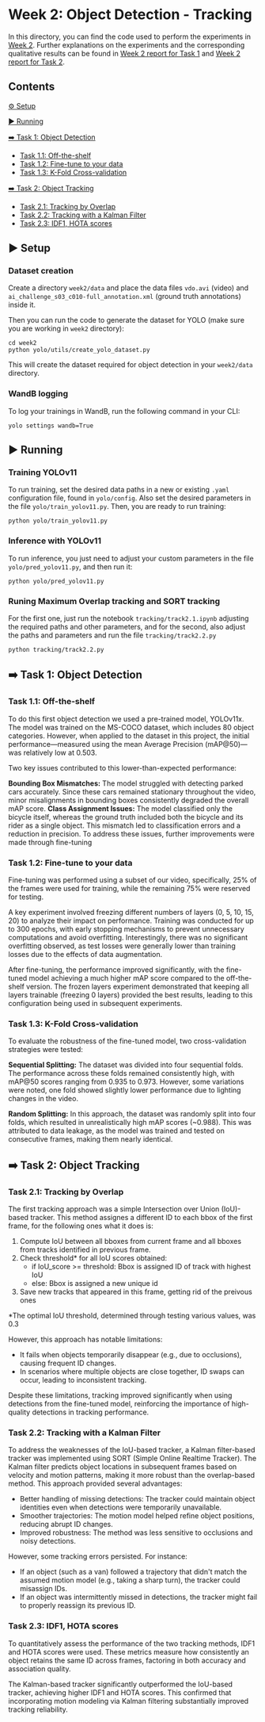 # Week 2: Object Detection - Tracking

In this directory, you can find the code used to perform the experiments in [Week 2](https://docs.google.com/presentation/d/1fEmYj3vuOOZ3HEOrYQzoxAS7faIJEvtebDRjRWDJ1Js). Further explanations on the experiments and the corresponding qualitative results can be found in [Week 2 report for Task 1](https://docs.google.com/presentation/d/17lopXVN5yTLmV9D4WNLUpHEstNSaVr50plXjcMj9LnA) and [Week 2 report for Task 2](https://docs.google.com/presentation/d/1xT7DNoxir8k8vc8JpcO5qdK7gY8q_jo5cAr7O9679fg).

## Contents

[⚙️ Setup](#⚙️-setup)  

[▶️ Running](#▶️-running)  

[➡️ Task 1: Object Detection](#➡️-task-1-object-detection)  
- [Task 1.1: Off-the-shelf](#task-11-off-the-shelf)  
- [Task 1.2: Fine-tune to your data](#task-12-fine-tune-to-your-data)  
- [Task 1.3: K-Fold Cross-validation](#task-13-k-fold-cross-validation)  

[➡️ Task 2: Object Tracking](#➡️-task-2-object-tracking)  
- [Task 2.1: Tracking by Overlap](#task-21-tracking-by-overlap)  
- [Task 2.2: Tracking with a Kalman Filter](#task-22-tracking-with-a-kalman-filter)  
- [Task 2.3: IDF1, HOTA scores](#task-23-idf1-hota-scores)  

## ▶️ Setup

### Dataset creation
Create a directory `week2/data` and place the data files `vdo.avi` (video) and `ai_challenge_s03_c010-full_annotation.xml` (ground truth annotations) inside it.

Then you can run the code to generate the dataset for YOLO (make sure you are working in `week2` directory):

```
cd week2
python yolo/utils/create_yolo_dataset.py
```

This will create the dataset required for object detection in your `week2/data` directory.

### WandB logging
To log your trainings in WandB, run the following command in your CLI:

```
yolo settings wandb=True
```

## ▶️ Running

### Training YOLOv11
To run training, set the desired data paths in a new or existing `.yaml` configuration file, found in `yolo/config`. Also set the desired parameters in the file `yolo/train_yolov11.py`. Then, you are ready to run training:

```
python yolo/train_yolov11.py
```

### Inference with YOLOv11
To run inference, you just need to adjust your custom parameters in the file `yolo/pred_yolov11.py`, and then run it:

```
python yolo/pred_yolov11.py
```

### Runing Maximum Overlap tracking and SORT tracking 
For the first one, just run the notebook `tracking/track2.1.ipynb` adjusting the required paths and other parameters, and for the second, also adjust the paths and parameters and run the file `tracking/track2.2.py` 

```
python tracking/track2.2.py
```

## ➡️ Task 1: Object Detection

### Task 1.1: Off-the-shelf
To do this first object detection we used a pre-trained model, YOLOv11x. The model was trained on the MS-COCO dataset, which includes 80 object categories. However, when applied to the dataset in this project, the initial performance—measured using the mean Average Precision (mAP@50)—was relatively low at 0.503.

Two key issues contributed to this lower-than-expected performance:

**Bounding Box Mismatches:** The model struggled with detecting parked cars accurately. Since these cars remained stationary throughout the video, minor misalignments in bounding boxes consistently degraded the overall mAP score.
**Class Assignment Issues:** The model classified only the bicycle itself, whereas the ground truth included both the bicycle and its rider as a single object. This mismatch led to classification errors and a reduction in precision.
To address these issues, further improvements were made through fine-tuning


### Task 1.2: Fine-tune to your data
Fine-tuning was performed using a subset of our video, specifically, 25% of the frames were used for training, while the remaining 75% were reserved for testing.

A key experiment involved freezing different numbers of layers (0, 5, 10, 15, 20) to analyze their impact on performance. Training was conducted for up to 300 epochs, with early stopping mechanisms to prevent unnecessary computations and avoid overfitting. Interestingly, there was no significant overfitting observed, as test losses were generally lower than training losses due to the effects of data augmentation.

After fine-tuning, the performance improved significantly, with the fine-tuned model achieving a much higher mAP score compared to the off-the-shelf version. The frozen layers experiment demonstrated that keeping all layers trainable (freezing 0 layers) provided the best results, leading to this configuration being used in subsequent experiments.

### Task 1.3: K-Fold Cross-validation
To evaluate the robustness of the fine-tuned model, two cross-validation strategies were tested:

**Sequential Splitting:** The dataset was divided into four sequential folds. The performance across these folds remained consistently high, with mAP@50 scores ranging from 0.935 to 0.973. However, some variations were noted, one fold showed slightly lower performance due to lighting changes in the video.

**Random Splitting:** In this approach, the dataset was randomly split into four folds, which resulted in unrealistically high mAP scores (~0.988). This was attributed to data leakage, as the model was trained and tested on consecutive frames, making them nearly identical.

## ➡️ Task 2: Object Tracking

### Task 2.1: Tracking by Overlap
The first tracking approach was a simple Intersection over Union (IoU)-based tracker. This method assignes a different ID to each bbox of the first frame, for the following ones what it does is:

1. Compute IoU between all bboxes from current frame and all bboxes from tracks identified in previous frame.
2. Check threshold* for all IoU scores obtained:
    - if IoU_score >= threshold: Bbox is assigned ID of track with highest IoU
    - else: Bbox is assigned a new unique  id
3. Save new tracks that appeared in this frame, getting rid of the preivous ones

*The optimal IoU threshold, determined through testing various values, was 0.3

However, this approach has notable limitations:

- It fails when objects temporarily disappear (e.g., due to occlusions), causing frequent ID changes.
- In scenarios where multiple objects are close together, ID swaps can occur, leading to inconsistent tracking.

Despite these limitations, tracking improved significantly when using detections from the fine-tuned model, reinforcing the importance of high-quality detections in tracking performance.

### Task 2.2: Tracking with a Kalman Filter
To address the weaknesses of the IoU-based tracker, a Kalman filter-based tracker was implemented using SORT (Simple Online Realtime Tracker). The Kalman filter predicts object locations in subsequent frames based on velocity and motion patterns, making it more robust than the overlap-based method. This approach provided several advantages:

- Better handling of missing detections: The tracker could maintain object identities even when detections were temporarily unavailable.
- Smoother trajectories: The motion model helped refine object positions, reducing abrupt ID changes.
- Improved robustness: The method was less sensitive to occlusions and noisy detections.

However, some tracking errors persisted. For instance:

- If an object (such as a van) followed a trajectory that didn't match the assumed motion model (e.g., taking a sharp turn), the tracker could misassign IDs.
- If an object was intermittently missed in detections, the tracker might fail to properly reassign its previous ID.

### Task 2.3: IDF1, HOTA scores
To quantitatively assess the performance of the two tracking methods, IDF1 and HOTA scores were used. These metrics measure how consistently an object retains the same ID across frames, factoring in both accuracy and association quality.

The Kalman-based tracker significantly outperformed the IoU-based tracker, achieving higher IDF1 and HOTA scores. This confirmed that incorporating motion modeling via Kalman filtering substantially improved tracking reliability.

